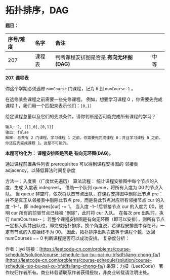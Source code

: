 # 拓扑排序，DAG

**题目：**

| 序号/难度 | 名字 | 备注 |  |
| :--- | :--- | :--- | :--- |
| 207 | 课程表 |  判断课程安排图是否是 **有向无环图\(DAG\)** | 中等 |

**207. 课程表**

你这个学期必须选修 `numCourse` 门课程，记为 `0` 到 `numCourse-1` 。

在选修某些课程之前需要一些先修课程。 例如，想要学习课程 0 ，你需要先完成课程 1 ，我们用一个匹配来表示他们：`[0,1]`

给定课程总量以及它们的先决条件，请你判断是否可能完成所有课程的学习？

```text
输入: 2, [[1,0],[0,1]]
输出: false
解释: 总共有 2 门课程。学习课程 1 之前，你需要先完成​课程 0；并且学习课程 0 之前，你还应先完成课程 1。这是不可能的。
```

**本题可约化为： 课程安排图是否是 有向无环图\(DAG\)。**

 通过课程前置条件列表 prerequisites 可以得到课程安排图的 邻接表 adjacency，以降低算法时间复杂度

方法一：入度表（广度优先遍历） 算法流程： 统计课程安排图中每个节点的入度，生成 入度表 indegrees。 借助一个队列 queue，将所有入度为 00 的节点入队。 当 queue 非空时，依次将队首节点出队，在课程安排图中删除此节点 pre： 并不是真正从邻接表中删除此节点 pre，而是将此节点对应所有邻接节点 cur 的入度 -1−1，即 indegrees\[cur\] -= 1。 当入度 -1−1后邻接节点 cur 的入度为 00，说明 cur 所有的前驱节点已经被 “删除”，此时将 cur 入队。 在每次 pre 出队时，执行 numCourses--； 若整个课程安排图是有向无环图（即可以安排），则所有节点一定都入队并出队过，即完成拓扑排序。换个角度说，若课程安排图中存在环，一定有节点的入度始终不为 00。 因此，拓扑排序出队次数等于课程个数，返回 numCourses == 0 判断课程是否可以成功安排。 复杂度分析：

作者：jyd 链接：[https://leetcode-cn.com/problems/course-schedule/solution/course-schedule-tuo-bu-pai-xu-bfsdfsliang-chong-fa/](https://leetcode-cn.com/problems/course-schedule/solution/course-schedule-tuo-bu-pai-xu-bfsdfsliang-chong-fa/) 来源：力扣（LeetCode） 著作权归作者所有。商业转载请联系作者获得授权，非商业转载请注明出处。

